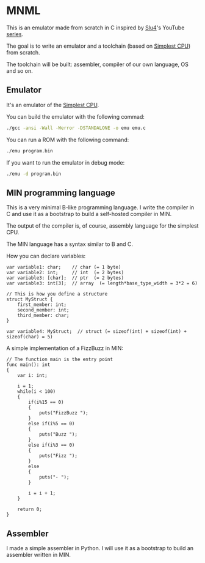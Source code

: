 # MNML

This is an emulator made from scratch in C inspired by [Slu4](https://github.com/slu4coder)'s YouTube [series](https://youtube.com/playlist?list=PLYlQj5cfIcBU5SqFe6Uz4Q31_6VZyZ8h5).

The goal is to write an emulator and a toolchain (based on [Simplest CPU](https://github.com/slu4coder/Minimal-UART-CPU-System)) from scratch.

The toolchain will be built: assembler, compiler of our own language, OS and so on.

## Emulator

It's an emulator of the [Simplest CPU](https://github.com/slu4coder/Minimal-UART-CPU-System).

You can build the emulator with the following commad:

```bash
./gcc -ansi -Wall -Werror -DSTANDALONE -o emu emu.c
```

You can run a ROM with the following command:

```bash
./emu program.bin
```

If you want to run the emulator in debug mode:

```bash
./emu -d program.bin
```

## MIN programming language

This is a very minimal B-like programming language. I write the compiler in C and use it as a bootstrap to build a self-hosted compiler in MIN.

The output of the compiler is, of course, assembly language for the simplest CPU.

The MIN language has a syntax similar to B and C.

How you can declare variables:
```
var variable1: char;    // char (= 1 byte)
var variable2: int;     // int  (= 2 bytes)
var variable3: [char];  // ptr  (= 2 bytes)
var variable3: int[3];  // array  (= length*base_type_width = 3*2 = 6)

// This is how you define a structure
struct MyStruct {
    first_member: int;
    second_member: int;
    third_member: char;
}

var variable4: MyStruct;  // struct (= sizeof(int) + sizeof(int) + sizeof(char) = 5)
```

A simple implementation of a FizzBuzz in MIN:
```
// The function main is the entry point
func main(): int
{
    var i: int;

    i = 1;
    while(i < 100)
    {
        if(i%15 == 0)
        {
            puts("FizzBuzz ");
        }
        else if(i%5 == 0)
        {
            puts("Buzz ");
        }
        else if(i%3 == 0)
        {
            puts("Fizz ");
        }
        else
        {
            puts("- ");
        }

        i = i + 1;
    }

    return 0;
}
```

## Assembler

I made a simple assembler in Python. I will use it as a bootstrap to build an assembler written in MIN.
